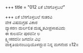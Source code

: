 +++
title = "012 ಏಕೆ ಬೆಸಗೊಳ್ಳಬಲೆ"

+++
ಏಕೆ ಬೆಸಗೊಳ್ಳಬಲೆ ಸುತರವಿ  
ವೇಕ ವಿಷಮಗ್ರಹ ವಿಕಾರ  
ವ್ಯಾಕರಣ ದುರ್ಲಲಿತ ದುಷ್ಕೃತವೀಪ್ರಳಾಪವಿದು   
ಈ ಕುಲವನೀ ಪುರವನೀ ಲ  
ಕ್ಷ್ಮೀಕರವನೀ ಜಗವನೀ ವಿಭ  
ವಾಕೃತಿಯನಂಬುಧಿಯೊಳದ್ದುವ ನಿನ್ನ ಮಗನೆಂದ    ॥12॥